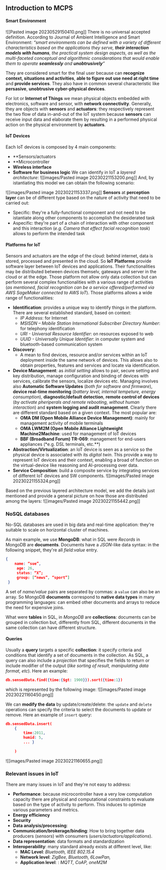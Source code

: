 ## Introduction to MCPS
#### Smart Environment
![[Pasted image 20230529150410.png]]
There is no universal accepted definition. According to Journal of Ambient Intelligence and Smart Environment:
*“smart environments can be defined with a variety of different characteristics based on the applications they serve, **their interaction models with humans**, the practical system design aspects, as well as the multi-faceted conceptual and algorithmic considerations that would enable them to operate **seamlessly** and **unobtrusively**”*

They are considered smart for the final user because can **recognize context, situations and activities**, **able to figure out use need at right time** and **provide services**. They also have in common several characteristic like **persasive**, **unobtrusive cyber-physical devices**. 

For Iot or **Internet of Things** we mean physical objects embedded with electronics, software and sensor, with **network connectivity**. Generally, they are objects with **sensors** and **actuators**: they respectively represent the two flow of data in-and-out of the IoT system because **sensors** can receive input data and elaborate them by resulting in a performed physical action on the physical environment by **actuators**. 

#### IoT Devices
Each IoT devices is composed by 4 main components:
- **Sensors/actuators
- **Microcontroller
- **Wireless interface**
- **Software for business logic**
We can identify in IoT a *layered architecture*:
![[images/Pasted image 20230221153200.png]] And, by istantiating this model we can obtain the following scenario:

![[images/Pasted image 20230221153337.png]]
**Sensors** at **perception layer** can be  of different type based on the nature of activity that need to be carried out:
- Specific: they're a fully-functional component and not need to be istantiate along other components to accomplish the desiderated task
- Aspecific: they're part of a chain of interaction with other component and this interaction (*e.g. Camera that effect facial recognition task*) allows to perform the intended task

#### Platforms for IoT
Sensors and actuators are the edge of the cloud: behind internet, data is stored, processed and presented in the cloud. So **IoT Platforms** provide software layer between IoT devices and applications. Their functionalities may be distributed between devices themselv, gateways and server in the cloud or at the edge.
Those platform not allow only data collection but can perform several complex functionalities with a various range of activities (*as mentioned, facial recognition can be a service offered/performed via AWS SageMaker connected to AWS IoT*). 
Those platforms allows a wide range of functionalities:
- **Identification**: provides a unique way to identify things in the platform. There are several established standard, based on context:
	- *IP Address*: for Internet
	- *MSISDN – Mobile Station International Subscriber Directory Number*: for telephony identification
	- *URI - Universal Resource Identifier*: on resources exposed to web
	- *UUID - Universally Unique Identifier*: in computer system and bluetooth-based communication system
- **Discovery**: 
	- A mean to find devices, resource and/or services within an IoT deployment inside the same network of devices. This allows also to obtain properties, features and services and locate via identification. 
- **Device Management**: as *initial setting* allows to pair, secure setting and key distribution, manage configuration and binding of devices with services, calibrate the sensors, localize devices etc. Managing involves also **Automatic Software Updates** (*both for software and firmware*), **device real-time monitoring** (*battery level, internal tempeture, energy consumption*), **diagnostic/default detection**, **remote control of devices** (*by activate pheriperals and remote rebooting, without human interaction*) and **system logging and audit management**.
   Clearly there are different standard based on a given context. The most popular are:
	- **OMA DM (Open Mobile Alliance Device Management)**: mainly for management activity of mobile terminals
	- **OMA LWM2M (Open Mobile Alliance Lightweight Machine2Machine**: used for management of IoT devices
	- **BBF (Broadband Forum) TR-069**: management for end-users appliances (*e.g. DSL terminals, etc.**)
- **Abstraction/Virtualization**: an IoT device is seen as a service so the physical device is associated with its *digital twin*. This provide a way to represent IoT devices and their context, enabling a broad of function on the virtual-device like reasoning and AI-processing over data.
- **Service Composition**: build a composite service by integrating services of different IoT devices and SW components.
 ![[images/Pasted image 20230221155324.png]]


Based on the previous layered architecture model, we add the details just mentioned and provide a general picture on how those are distributed among the layers:
![[images/Pasted image 20230221155442.png]]


### NoSQL databases
No-SQL databases are used in big data and real-time application: they're suitable to scale on horizontal cluster of machines. 

As main example, we use **MongoDB**: what in SQL were *Records* in MongoDB are **documents**. Documents have a *JSON*-like data syntax: in the following snippet, they're all *field:value* entry. 

```json
{ 
	name: “sue”, 
	 age: 26, 
	 status: “X”; 
	 group: [“news”, “sport”] 
 }
```

A set of *name/value* pairs are separated by commas: a `value` can also be an array.
So MongoDB **documents** correspond to **native data types** in many programming languages: can embed other documents and arrays to reduce the need for expensive joins. 

What were **tables** in SQL, in *MongoDB* are **collections**: documents can be grouped in collection but, differently from SQL, different documents in the same collection can have different structure. 

#### Queries
Usually a **query** targets a specific **collection**: it specify criteria and conditions that identify a set of documents in the collection. As SQL, a query can also include a *projection* that specifies the fields to return or include modifier of the output (*like sorting of result, manipulating data format, etc*).  Here an example:

```json
db.sensedData.find({time:{$gt: 1900}}).sort({time:1})
```

which is represented by the following image:
![[images/Pasted image 20230221160450.png]]

We can **modify the data** by update/create/delete: the `update` and `delete` operations can specify the criteria to select the documents to update or remove. Here an example of `insert` query:
```json
db.sensedData.insert( 
	{ 
		time:2011, 
		humid: 5, 
		... } 
	
	)
```

![[images/Pasted image 20230221160655.png]]


### Relevant issues in IoT
There are many issues in IoT and they're not easy to address:
- **Performance**: because microcontroller have a very low computation capacity there are physical and computational constraints to evaluate based on the type of activity to perform. This induces to optimize various parameters and metrics. 
- **Energy efficiency**
- **Security**
- **Data analysis/processing**: 
- **Communication/brokerage/binding**: How to bring together data producers (*sensors*) with consumers (*users/actuators/applications*). 
- **Data representation**: data formats and standardization
- **Interoperability**: many standard already exists at different level, like:
	- **MAC Level**: *Bluetooth, IEEE 802.15.4*
	- **Network level**: *ZigBee, Bluetooth, 6LowPan,*
	- **Application level**: : *MQTT, CoAP, oneM2M*
